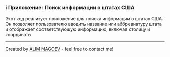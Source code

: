 ### ℹ️ Приложение: Поиск информации о штатах США

Этот код реализует приложение для поиска информации о штатах США.
Он позволяет пользователю вводить название или аббревиатуру штата
и отображает соответствующую информацию, включая столицу и координаты.

-----
Created by [ALIM NAGOEV](https://github.com/nagoev-id) - feel free to contact me!


